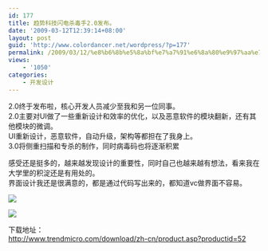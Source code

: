 ```yaml
---
id: 177
title: 趋势科技闪电杀毒手2.0发布。
date: '2009-03-12T12:39:14+08:00'
layout: post
guid: 'http://www.colordancer.net/wordpress/?p=177'
permalink: /2009/03/12/%e8%b6%8b%e5%8a%bf%e7%a7%91%e6%8a%80%e9%97%aa%e7%94%b5%e6%9d%80%e6%af%92%e6%89%8b2-0%e5%8f%91%e5%b8%83%e3%80%82/
views:
    - '1050'
categories:
    - 开发设计
---
```


2.0终于发布啦，核心开发人员减少至我和另一位同事。  
2.0主要对UI做了一些重新设计和效率的优化，以及恶意软件的模块翻新，还有其他模块的微调。  
UI重新设计，恶意软件，自动升级，架构等都担在了我身上。  
3.0将侧重扫描和专杀的制作，同时病毒码也将逐渐积累

感受还是挺多的，越来越发现设计的重要性，同时自己也越来越有想法，看来我在大学里的积淀还是有用处的。  
界面设计我还是很满意的，都是通过代码写出来的，都知道vc做界面不容易。

![](/blog/attachments/month_0903/p2009312123658.jpg)

![](/blog/attachments/month_0903/t2009312123722.jpg)

下载地址：  
http://www.trendmicro.com/download/zh-cn/product.asp?productid=52